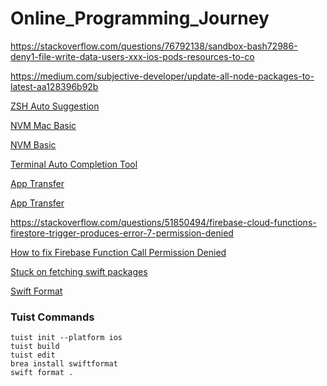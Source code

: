 # Online_Programming_Journey

https://stackoverflow.com/questions/76792138/sandbox-bash72986-deny1-file-write-data-users-xxx-ios-pods-resources-to-co

https://medium.com/subjective-developer/update-all-node-packages-to-latest-aa128396b92b

[ZSH Auto Suggestion](https://github.com/zsh-users/zsh-autosuggestions)

[NVM Mac Basic](https://funveloper.tistory.com/203)

[NVM Basic](https://codezone.tistory.com/entry/electon-03-NodeJs-%EA%B0%9C%EB%B0%9C%EC%97%90-%EC%9C%A0%EC%9A%A9%ED%95%9C-nvm-%EA%B0%84%EB%8B%A8%ED%9E%88-%EC%95%8C%EC%95%84%EB%B3%B4%EA%B3%A0-%EA%B0%91%EC%8B%9C%EB%8B%A4)

[Terminal Auto Completion Tool](https://github.com/withfig/autocomplete)

[App Transfer](https://developer.apple.com/documentation/sign_in_with_apple/bringing_new_apps_and_users_into_your_team)

[App Transfer](https://developer.apple.com/kr/help/app-store-connect/transfer-an-app/overview-of-app-transfer)

https://stackoverflow.com/questions/51850494/firebase-cloud-functions-firestore-trigger-produces-error-7-permission-denied

[How to fix Firebase Function Call Permission Denied](https://nadiya-h.tistory.com/16)

[Stuck on fetching swift packages](https://stackoverflow.com/questions/67931075/stuck-on-fetching-firebase-ios-sdk-in-xcode)

[Swift Format](https://github.com/nicklockwood/swiftformat)


### Tuist Commands 

```shell
tuist init --platform ios
tuist build 
tuist edit 
brea install swiftformat 
swift format . 
```
